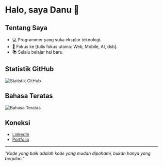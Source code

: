 # Halo, saya Danu 👋

## Tentang Saya
- 💻 Programmer yang suka eksplor teknologi.
- 🚀 Fokus ke [tulis fokus utama: Web, Mobile, AI, dsb].
- 📚 Selalu belajar hal baru.

## Statistik GitHub
![Statistik GitHub](https://github-readme-stats.vercel.app/api?username=DanzSukaRgb&show_icons=true&theme=radical)

## Bahasa Teratas
![Bahasa Teratas](https://github-readme-stats.vercel.app/api/top-langs/?username=DanzSukaRgb&layout=compact&theme=radical)

## Koneksi
- [LinkedIn](https://linkedin.com/in/USERNAME)
- [Portfolio](https://USERNAME.github.io)

---
*"Kode yang baik adalah kode yang mudah dipahami, bukan hanya yang berjalan."*
